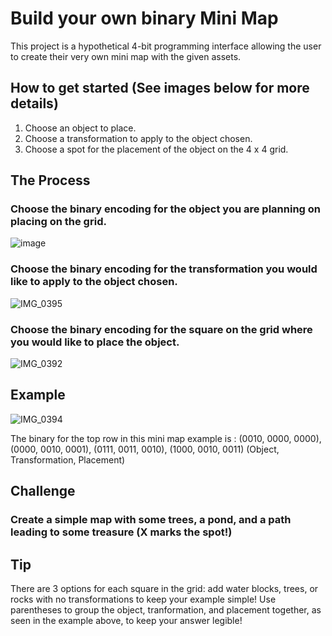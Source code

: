 # Build your own binary Mini Map
This project is a hypothetical 4-bit programming interface allowing the user to create their very own mini map with the given assets. 

## How to get started (See images below for more details)
1. Choose an object to place.
1. Choose a transformation to apply to the object chosen.
1. Choose a spot for the placement of the object on the 4 x 4 grid.

## The Process
### Choose the binary encoding for the object you are planning on placing on the grid. 
![image](https://github.com/user-attachments/assets/b50cafb5-ee4e-4e41-a7a1-effc6bcbfc25)

### Choose the binary encoding for the transformation you would like to apply to the object chosen.
![IMG_0395](https://github.com/user-attachments/assets/211824a0-caba-432e-8f70-5501fbc9cb33)

### Choose the binary encoding for the square on the grid where you would like to place the object.
![IMG_0392](https://github.com/user-attachments/assets/16ebe555-0ca0-4600-8f5d-bc6626ef41bd)

## Example
![IMG_0394](https://github.com/user-attachments/assets/cf2f5467-ebcd-4254-a147-f7a8182cb1d6)

The binary for the top row in this mini map example is : (0010, 0000, 0000), (0000, 0010, 0001), (0111, 0011, 0010), (1000, 0010, 0011)
(Object, Transformation, Placement)

## Challenge
### Create a simple map with some trees, a pond, and a path leading to some treasure (X marks the spot!)

## Tip
There are 3 options for each square in the grid: add water blocks, trees, or rocks with no transformations to keep your example simple! Use parentheses to group the object, tranformation, and placement together, as seen in the example above, to keep your answer legible! 


